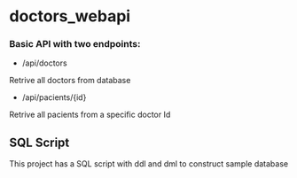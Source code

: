 # doctors_webapi

### Basic API with two endpoints:

- /api/doctors  

Retrive all doctors from database

- /api/pacients/{id}

Retrive all pacients from a specific doctor Id

## SQL Script

This project has a SQL script with ddl and dml to construct sample database
